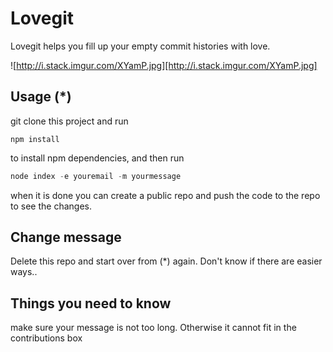 # Lovegit

Lovegit helps you fill up your empty commit histories with love.

![http://i.stack.imgur.com/XYamP.jpg][http://i.stack.imgur.com/XYamP.jpg]


## Usage (*)

git clone this project and run

```
npm install
```
to install npm dependencies, and then run

```javascript
node index -e youremail -m yourmessage
```
when it is done you can create a public repo and push the code to the repo to see the changes.

## Change message
Delete this repo and start over from (*) again. Don't know if there are easier ways..

## Things you need to know
make sure your message is not too long. Otherwise it cannot fit in the contributions box